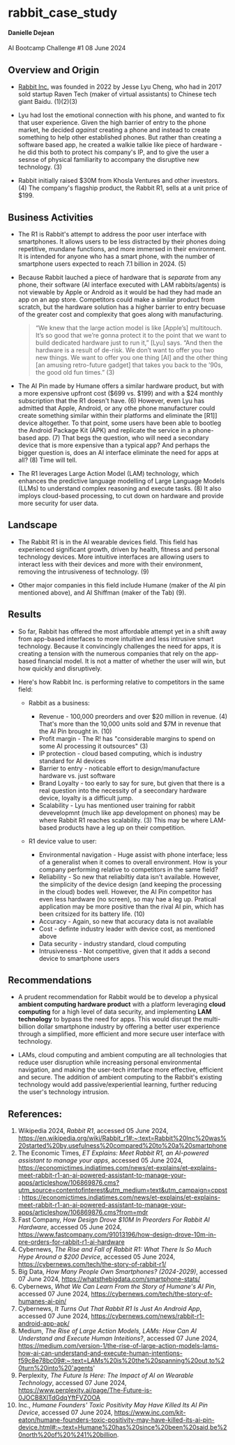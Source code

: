 # rabbit_case_study
#### Danielle Dejean 
AI Bootcamp Challenge #1
08 June 2024
## Overview and Origin
* [Rabbit Inc.](https://www.rabbit.tech/) was founded in 2022 by Jesse Lyu Cheng, who had in 2017 sold startup Raven Tech (maker of virtual assistants) to Chinese tech giant Baidu. (1)(2)(3)

* Lyu had lost the emotional connection with his phone, and wanted to fix that user experience. Given the high barrier of entry to the phone market, he decided *against* creating a phone and instead to create something to help other established phones. But rather than creating a software based app, he created a walkie talkie like piece of hardware - he did this both to protect his company's IP, and to give the user a sesnse of physical familiarity to accompany the disruptive new technology. (3)

* Rabbit initially raised $30M from Khosla Ventures and other investors. (4) The company's flagship product, the Rabbit R1,   sells at a unit price of $199.

## Business Activities

* The R1 is Rabbit's attempt to address the poor user interface with smartphones. It allows users to be less distracted by their phones doing repetitive, mundane functions, and more immersed in their environment. It is intended for anyone who has a smart phone, with the number of smartphone users expected to reach 7.1 billion in 2024. (5)

* Because Rabbit lauched a piece of hardware that is *separate* from any phone, their software (AI interface executed with LAM rabbits/agents) is not viewable by Apple or Android as it would be had they had made an app on an app store. Competitors could make a similar product from scratch, but the hardware solution has a higher barrier to entry becuase of the greater cost and complexity that goes along with manufacturing. 

    >“We knew that the large action model is like [Apple’s] multitouch. It’s so good that we’re gonna protect it to the point that we want to build dedicated hardware just to run it,” [Lyu] says. “And then the hardware is a result of de-risk. We don’t want to offer you two new things. We want to offer you one thing [AI] and the other thing [an amusing retro-future gadget] that takes you back to the ’90s, the good old fun times.” (3)

* The AI Pin made by Humane offers a similar hardware product, but with a more expensive upfront cost ($699 vs. $199) and with a $24 monthly subscription that the R1 doesn't have. (6)  However, even Lyu has admitted that Apple, Android, or any othe phone manufacturer could create something similar within their platforms and eliminate the [R1]] device altogether. To that point, some users have been able to bootleg the Android Package Kit (APK) and replicate the service in a phone-based app. (7) That begs the question, who will need a secondary device that is more expensive than a typical app? And perhaps the bigger question is, does an AI interface eliminate the need for apps at all? (8) Time will tell.

* The R1 leverages Large Action Model (LAM) technology, which enhances the predictive language modelling of Large Language Models (LLMs) to understand complex reasoning and execute tasks. (8) It also imploys cloud-based processing, to cut down on hardware and provide more security for user data.

## Landscape

* The Rabbit R1 is in the AI wearable devices field. This field has experienced significant growth, driven by health, fitness and personal technology devices. More intuitive interfaces are allowing users to interact less with their devices and more with their environment, removing the intrusiveness of technology. (9)

* Other major companies in this field include Humane (maker of the AI pin mentioned above), and AI Shiffman (maker of the Tab) (9). 

## Results

* So far, Rabbit has offered the most affordable attempt yet in a shift away from app-based interfaces to more intuitive and less intrusive smart technology. Because it convincingly challenges the need for apps, it is creating a tension with the numerous companies that rely on the app-based financial model. It is not a matter of whether the user will win, but how quickly and disruptively.  

* Here's how Rabbit Inc. is performing relative to competitors in the same field:
    - Rabbit as a business:
        - Revenue - 100,000 preorders and over $20 million in revenue. (4) That's more than the 10,000 units sold and $7M in revenue that the AI Pin brought in. (10)
        - Profit margin - The R! has "considerable margins to spend on some AI processing it outsources" (3)
        - IP protection - cloud based computing, which is industry standard for AI devices
        - Barrier to entry - noticable effort to design/manufacture hardware vs. just software
        - Brand Loyalty - too early to say for sure, but given that there is a real question into the necessity of a seecondary hardware device, loyalty is a difficult jump.
        - Scalability - Lyu has mentioned user training for rabbit devevelopmnt (much like app development on phones) may be where Rabbit R1 reaches scalability. (3) This may be where LAM-based products have a leg up on their competition.

    - R1 device value to user: 
        - Environmental navigation - Huge assist with phone interface; less of a generalist when it comes to overall environment. How is your company performing relative to competitors in the same field?
        - Reliability - So new that reliabiltiy data isn't available. However, the simplicity of the device design (and keeping the processing in the cloud) bodes well. However, the AI Pin competitor has even less hardware (no screen), so may hae a leg up. Pratical application may be more positive than the rival AI pin, which has been critsized for its battery life. (10)
        - Accuracy - Again, so new that accuracy data is not available
        - Cost - definte industry leader with device cost, as mentioned above
        - Data security - industry standard, cloud computing
        - Intrusiveness - Not competitive, given that it adds a second device to smartphone users

## Recommendations

* A prudent recommendation for Rabbit would be to develop a physical **ambient computing hardware product** with a platform leveraging **cloud computing** for a high level of data security, and implementing **LAM technology** to bypass the need for apps. This would disrupt the multi-billion dollar smartphone industry by offering a better user experience through a simplified, more efficient and more secure user interface with technology.

* LAMs, cloud computing and ambient computing are all technologies that reduce user disruption while increasing personal environmental navigation, and making the user-tech interface more effective, efficient and secure. The addition of ambient computing to the Rabbit's existing technology would add passive/experiential learning, further reducing the user's technology intrusion.


## References:

1.  Wikipedia 2024, *Rabbit R1*, accessed 05 June 2024, https://en.wikipedia.org/wiki/Rabbit_r1#:~:text=Rabbit%20Inc%20was%20started%20by,usefulness%20compared%20to%20a%20smartphone
2. The Economic Times, *ET Explains: Meet Rabbit R1, an AI-powered assistant to manage your apps*, accessed 05 June 2024, https://economictimes.indiatimes.com/news/et-explains/et-explains-meet-rabbit-r1-an-ai-powered-assistant-to-manage-your-apps/articleshow/106869876.cms?utm_source=contentofinterest&utm_medium=text&utm_campaign=cppst: https://economictimes.indiatimes.com/news/et-explains/et-explains-meet-rabbit-r1-an-ai-powered-assistant-to-manage-your-apps/articleshow/106869876.cms?from=mdr
3. Fast Company, *How Design Drove $10M In Preorders For Rabbit AI Hardware*, accessed 05 June 2024, https://www.fastcompany.com/91013196/how-design-drove-10m-in-pre-orders-for-rabbit-r1-ai-hardware
4. Cybernews, *The Rise and Fall of Rabbit R1: What There Is So Much Hype Around a $200 Device*, accessed 05 June 2024, https://cybernews.com/tech/the-story-of-rabbit-r1/
5. Big Data, *How Many People Own Smartphones? (2024-2029)*, accessed 07 June 2024, https://whatsthebigdata.com/smartphone-stats/
6. Cybernews, *What We Can Learn From the Story of Humane's AI Pin*, accessed 07 June 2024, https://cybernews.com/tech/the-story-of-humanes-ai-pin/
7. Cybernews, *It Turns Out That Rabbit R1 Is Just An Android App*, accessed 07 June 2024, https://cybernews.com/news/rabbit-r1-android-app-apk/
8. Medium, *The Rise of Large Action Models, LAMs: How Can AI Understand and Execute Human Inteitions?*, accessed 07 June 2024, https://medium.com/version-1/the-rise-of-large-action-models-lams-how-ai-can-understand-and-execute-human-intentions-f59c8e78bc09#:~:text=LAMs%20is%20the%20spanning%20out,to%20turn%20into%20'agents'
9. Perplexity, *The Future Is Here: The Impact of AI on Wearable Technology*, accessed 07 June 2024, https://www.perplexity.ai/page/The-Future-is-0JOCB8XlTdGdqYftFVZOOA
10. Inc., *Humane Founders' Toxic Positivity May Have Killed Its AI Pin Device*, accessed 07 June 2024, https://www.inc.com/kit-eaton/humane-founders-toxic-positivity-may-have-killed-its-ai-pin-device.html#:~:text=Humane%20has%20since%20been%20said,be%20north%20of%20%241%20billion.